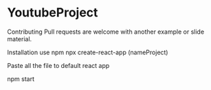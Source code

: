 # YoutubeProject


Contributing
Pull requests are welcome with another example or slide material.



Installation
use npm
npx create-react-app (nameProject)

Paste all the file to default react app

npm start
